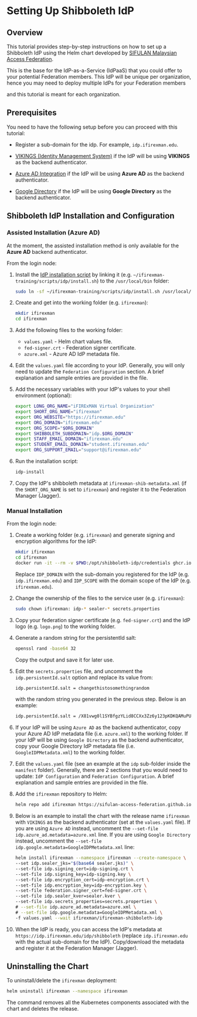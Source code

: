 # Setting Up Shibboleth IdP

## Overview

This tutorial provides step-by-step instructions on how to set up a Shibboleth IdP using the Helm chart developed by [SIFULAN Malaysian Access Federation](https://sifulan.my/).

This is the base for the IdP-as-a-Service (IdPaaS) that you could offer to your potential Federation members. This IdP will be unique per organization, hence you may need to deploy multiple IdPs for your Federation members

and this tutorial is meant for each organization.


## Prerequisites

You need to have the following setup before you can proceed with this tutorial:

- Register a sub-domain for the idp. For example, `idp.ifirexman.edu`.

- [VIKINGS (Identity Management System)](vikings.md) if the IdP will be using **VIKINGS** as the backend authenticator.

- [Azure AD Integration](azure.md) if the IdP will be using **Azure AD** as the backend authenticator.

- [Google Directory](google.md) if the IdP will be using **Google Directory** as the backend authenticator.

## Shibboleth IdP Installation and Configuration

### Assisted Installation (Azure AD)

At the moment, the assisted installation method is only available for the **Azure AD** backend authenticator.

From the login node:

1. Install the [IdP installation script](../scripts/idp/install.sh) by linking it (e.g. `~/ifirexman-training/scripts/idp/install.sh`) to the `/usr/local/bin` folder:

    ```bash
    sudo ln -sf ~/ifirexman-training/scripts/idp/install.sh /usr/local/bin/idp-install
    ```

2. Create and get into the working folder (e.g. `ifirexman`):

    ```bash
    mkdir ifirexman
    cd ifirexman
    ```

3. Add the following files to the working folder:

    - `values.yaml` - Helm chart values file.
    - `fed-signer.crt` - Federation signer certificate.
    - `azure.xml` - Azure AD IdP metadata file.

4. Edit the `values.yaml` file according to your IdP. Generally, you will only need to update the `Federation Configuration` section. A brief explanation and sample entries are provided in the file.

5. Add the necessary variables with your IdP's values to your shell environment (optional):

    ```bash
    export LONG_ORG_NAME="iFIRExMAN Virtual Organization"
    export SHORT_ORG_NAME="ifirexman"
    export ORG_WEBSITE="https://ifirexman.edu"
    export ORG_DOMAIN="ifirexman.edu"
    export ORG_SCOPE="$ORG_DOMAIN"
    export SHIBBOLETH_SUBDOMAIN="idp.$ORG_DOMAIN"
    export STAFF_EMAIL_DOMAIN="ifirexman.edu"
    export STUDENT_EMAIL_DOMAIN="student.ifirexman.edu"
    export ORG_SUPPORT_EMAIL="support@ifirexman.edu"
    ```

6. Run the installation script:

    ```bash
    idp-install
    ```

7. Copy the IdP's shibboleth metadata at `ifirexman-shib-metadata.xml` (if the `SHORT_ORG_NAME` is set to `ifirexman`) and register it to the Federation Manager (Jagger).

### Manual Installation

From the login node:

1. Create a working folder (e.g. `ifirexman`) and generate signing and encryption algorithms for the IdP:

    ```bash
    mkdir ifirexman
    cd ifirexman
    docker run -it --rm -v $PWD:/opt/shibboleth-idp/credentials ghcr.io/sifulan-access-federation/shibboleth-idp-base:4.2.1 /scripts/install.sh IDP_DOMAIN IDP_SCOPE
    ```

    Replace `IDP_DOMAIN` with the sub-domain you registered for the IdP (e.g. `idp.ifirexman.edu`) and `IDP_SCOPE` with the domain scope of the IdP  (e.g. `ifirexman.edu`).

2. Change the ownership of the files to the service user (e.g. `ifirexman`):

    ```bash
    sudo chown ifirexman: idp-* sealer-* secrets.properties
    ```

3. Copy your federation signer certificate (e.g. `fed-signer.crt`) and the IdP logo (e.g. `logo.png`) to the working folder.

4. Generate a random string for the persistentId salt:

    ```bash
    openssl rand -base64 32
    ```

    Copy the output and save it for later use.

5. Edit the `secrets.properties` file, and uncomment the `idp.persistentId.salt` option and replace its value from:

    ```bash
    idp.persistentId.salt = changethistosomethingrandom
    ```

    with the random string you generated in the previous step. Below is an example:

    ```bash
    idp.persistentId.salt = /X81vwg0l1SYBfgzYLid8CCXx3Zz6y123pKDKQAMuPU=
    ```

6. If your IdP will be using `Azure AD` as the backend authenticator, copy your Azure AD IdP metadata file (i.e. `azure.xml`) to the working folder. If your IdP will be using `Google Directory` as the backend authenticator, copy your Google Directory IdP metadata file (i.e. `GoogleIDPMetadata.xml`) to the working folder.

7. Edit the `values.yaml` file (see an example at the `idp` sub-folder inside the `manifest` folder). Generally, there are 2 sections that you would need to update: `IdP Configuration` and `Federation Configuration`. A brief explanation and sample entries are provided in the file.

8. Add the `ifirexman` repository to Helm:

    ```bash
    helm repo add ifirexman https://sifulan-access-federation.github.io/ifirexman-charts
    ```

9. Below is an example to install the chart with the release name `ifirexman` with `VIKINGS` as the backend authenticator (set at the `values.yaml` file). If you are using `Azure AD` instead, uncomment the `--set-file idp.azure_ad.metadata=azure.xml` line. If you are using `Google Directory` instead, uncomment the `--set-file idp.google.metadata=GoogleIDPMetadata.xml` line:

    ```bash
    helm install ifirexman --namespace ifirexman --create-namespace \
    --set idp.sealer_jks="$(base64 sealer.jks)" \
    --set-file idp.signing_cert=idp-signing.crt \
    --set-file idp.signing_key=idp-signing.key \
    --set-file idp.encryption_cert=idp-encryption.crt \
    --set-file idp.encryption_key=idp-encryption.key \
    --set-file federation.signer_cert=fed-signer.crt \
    --set-file idp.sealer_kver=sealer.kver \
    --set-file idp.secrets_properties=secrets.properties \
    # --set-file idp.azure_ad.metadata=azure.xml \
    # --set-file idp.google.metadata=GoogleIDPMetadata.xml \
    -f values.yaml --wait ifirexman/ifirexman-shibboleth-idp
    ```

10. When the IdP is ready, you can access the IdP's metadata at `https://idp.ifirexman.edu/idp/shibboleth` (replace `idp.ifirexman.edu` with the actual sub-domain for the IdP). Copy/download the metadata and register it at the Federation Manager (Jagger).

## Uninstalling the Chart

To uninstall/delete the `ifirexman` deployment:

  ```bash
  helm uninstall ifirexman --namespace ifirexman
  ```

The command removes all the Kubernetes components associated with the chart and deletes the release.
